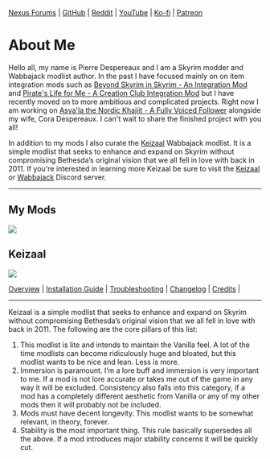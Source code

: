 <!-- markdownlint-disable MD033 -->
<div class="socials">
<a class="buttons" href="https://forums.nexusmods.com/index.php?/user/61720101-pierredespereaux/">Nexus Forums</a> |
<a class="buttons" href="https://github.com/PierreDespereaux">GitHub</a> |
<a class="buttons" href="https://www.reddit.com/user/PDespereaux">Reddit</a> |
<a class="buttons" href="https://www.youtube.com/channel/UCJrDizmqxqo-v9yhEvcU59Q">YouTube</a> |
  <a class="buttons" href="https://ko-fi.com/pierredespereaux">Ko-fi</a> |
<a class="buttons" href="https://www.patreon.com/user?u=16914107">Patreon</a>
</div>

# About Me

Hello all, my name is Pierre Despereaux and I am a Skyrim modder and Wabbajack modlist author. In the past I have focused mainly on on item integration mods such as [Beyond Skyrim in Skyrim - An Integration Mod](https://www.nexusmods.com/skyrimspecialedition/mods/31787) and [Pirate's Life for Me - A Creation Club Integration Mod](https://www.nexusmods.com/skyrimspecialedition/mods/35163) but I have recently moved on to more ambitious and complicated projects. Right now I am working on [Asya'la the Nordic Khajiit - A Fully Voiced Follower](https://www.youtube.com/watch?v=rbU1ubNYZbo) alongside my wife, Cora Despereaux. I can't wait to share the finished project with you all!

In addition to my mods I also curate the [Keizaal](https://pierredespereaux.github.io/Keizaal/) Wabbajack modlist. It is a simple modlist that seeks to enhance and expand on Skyrim without compromising Bethesda’s original vision that we all fell in love with back in 2011. If you're interested in learning more Keizaal be sure to visit the [Keizaal](https://discord.gg/eYZJFP8) or [Wabbajack](https://discord.com/invite/wabbajack) Discord server.

---

## My Mods

[<img src="https://raw.githubusercontent.com/PierreDespereaux/PierreDespereaux/master/assets/images/banners/Master.png">](https://www.nexusmods.com/users/61720101)

## Keizaal

[<img src="https://raw.githubusercontent.com/PierreDespereaux/Keizaal/main/assets/images/Keizaal%20Banner%20Small.png">](https://pierredespereaux.github.io/Keizaal/)
<!-- markdownlint-disable MD033 -->
<div class="socials">
<a class="buttons" href="https://pierredespereaux.github.io/Keizaal/">Overview</a> |
<a class="buttons" href="https://pierredespereaux.github.io/Keizaal/INSTALLATIONGUIDE.html">Installation Guide</a> |
<a class="buttons" href="https://pierredespereaux.github.io/Keizaal/TROUBLESHOOTING.html">Troubleshooting</a> |
<a class="buttons" href="https://pierredespereaux.github.io/Keizaal/CHANGELOG.html">Changelog</a> |
<a class="buttons" href="https://pierredespereaux.github.io/Keizaal/CREDITS.html">Credits</a> |
</div>

---

Keizaal is a simple modlist that seeks to enhance and expand on Skyrim without compromising Bethesda’s original vision that we all fell in love with back in 2011. The following are the core pillars of this list:

1. This modlist is lite and intends to maintain the Vanilla feel. A lot of the time modlists can become ridiculously huge and bloated, but this modlist wants to be nice and lean. Less is more.
2. Immersion is paramount. I’m a lore buff and immersion is very important to me. If a mod is not lore accurate or takes me out of the game in any way it will be excluded. Consistency also falls into this category, if a mod has a completely different aesthetic from Vanilla or any of my other mods then it will probably not be included.
3. Mods must have decent longevity. This modlist wants to be somewhat relevant, in theory, forever.
4. Stability is the most important thing. This rule basically supersedes all the above. If a mod introduces major stability concerns it will be quickly cut.
